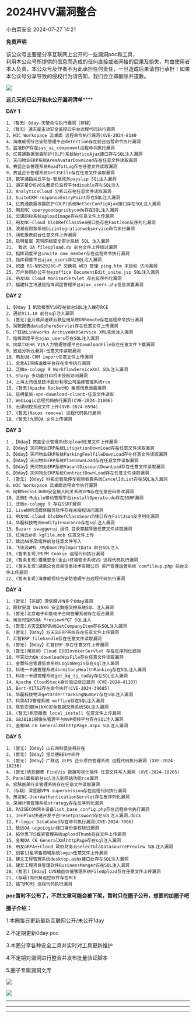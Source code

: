 #  2024HVV漏洞整合   
 小白菜安全   2024-07-27 14:21  
  
**免责声明**  
  
该公众号主要是分享互联网上公开的一些漏洞poc和工具，  
利用本公众号所提供的信息而造成的任何直接或者间接的后果及损失，均由使用者本人负责，本公众号及作者不为此承担任何责任，一旦造成后果请自行承担！如果本公众号分享导致的侵权行为请告知，我们会立即删除并道歉。  
  
![](https://mmbiz.qpic.cn/sz_mmbiz_png/NhLcT1kxlia1Au88bO1jFd8V3AmqMvsqEZUFalBicQwJaic1tesic3duRuGPPQ3E1vczEJ67UzoMicSWMZpKwRElxtA/640?wx_fmt=png "")  
  
**这几天的已公开和未公开漏洞清单******  
  
**DAY 1**  
```
1、（暂无）0day-天擎命令执行漏洞（存疑）
2、（暂无）通天星主动安全监控云平台远程代码执行漏洞
3、H3C Workspace 云桌面 远程命令执行漏洞(XVE-2024-8180
4、海康威视综合安防管理平台detection存在前台远程命令执行漏洞
5、蓝凌EKP存在sys_ui_component远程命令执行漏洞
6、亿赛通数据泄露防护(DLP)系统NoticeAjax接口存在SQL注入漏洞
7、天问物业ERP系统AreaAvatarDownLoad存在任意文件读取漏洞
8、赛蓝企业管理系统ReadTxtLog存在任意文件读取漏洞
9、赛蓝企业管理系统GetJSFile存在任意文件读取漏洞
10、数字通指尖云平台-智慧政务payslip SQL注入漏洞
11、通天星CMSV6车载定位监控平台disable存在SQL注入
12、AnalyticsCloud 分析云存在任意文件读取漏洞
13、SuiteCRM responseEntryPoint存在SQL注入漏洞
14、亿赛通数据泄露防护(DLP)系统NetSecConfigAjax接口存在SQL注入漏洞
15、用友NC querygoodsgridbycode存在SQL注入漏洞
16、云课网校系统uploadImage存在任意文件上传漏洞
17、用友NC-Cloud blobRefClassSea接口处存在FastJson反序列化漏洞
18、浪潮云财务系统bizintegrationwebservice命令执行漏洞
19、润乾报表前台任意文件上传漏洞
20、启明星辰 天玥网络安全审计系统 SQL 注入漏洞
21、 致远 OA fileUpload.do 前台文件上传绕过漏洞
22、指挥调度平台invite_one_member存在远程命令执行漏洞
23、指挥调度平台ajax_users存在SQL注入漏洞
24、锐捷 RG-NBS2026G-P 交换机 WEB 管理 ping.htm 未授权 访问漏洞
25、万户协同办公平台ezoffice DocumentEdit_unite.jsp SQL注入漏洞
26、用友U8 Cloud MonitorServlet 存在反序列化漏洞
27、福建科立讯通信指挥调度管理平台ajax_users.php信息泄露漏洞
```  
  
**DAY 2**  
```
1、【0day 】帆软报表V10存在前台SQL注入缓存RCE
2、通达V11.10 前台sql注入漏洞
3、(暂无)金万维异速联云联应用系统GNRemote存在远程命令执行漏洞
5、润乾报表dataSphereServlet存在任意文件上传漏洞
6、广联达Linkworks ArchiveWebService XML实体注入漏洞
7、指挥调度平台ajax_users存在SQL注入漏洞
8、同享TXEHR V15人力管理管理平台DownloadFile存在任意文件下载漏洞
9、致远分析云漏洞-任意文件读取漏洞
10、用友U8-CRM import任意文件上传漏洞
11、全息AI网络运维平台存在命令执行漏洞
12、泛微e-cology 9 WorkflowServiceXml SQL注入漏洞
13、Sharp 多功能打印机未授权访问漏洞
14、上海上讯信息技术股份有限公司运维管理系统rce
15、(暂无)Apache RocketMQ 敏感信息泄露漏洞
16、启明星辰-vpn-download-client-任意文件读取
17、WebLogic远程代码执行漏洞(CVE-2024-21006)
18、云课网校系统文件上传(DVB-2024-6594)
17、(暂无)Nacos removal 远程代码执行漏洞
18、(暂无)九思OA 文件上传漏洞
```  
  
**DAY 3**  
```
1 、【0day】赛蓝企业管理系统Upload任意文件上传漏洞
2、【0day】天问物业ERP系统LitigationDownLoad存在任意文件读取漏洞
3、【0day】天问物业ERP系统ParkingFeelFileDownLoad存在任意文件读取漏洞
4、【0day】天问物业ERP系统PlanDownLoad存在任意文件读取漏洞
5、【0day】天问物业ERP系统VacantDiscountDownLoad存在任意文件读取漏洞
6、【0day】天问物业ERP系统ContractDownLoad存在任意文件读取漏洞
7、(暂无)【0day】科拓全智能停车视频收费系统CancelIdList存在SQL注入漏洞
8、H3C Workspace 云桌面远程命令执行漏洞
9、网神SecSSL3600安全接入网关系统VPN存在任意密码修改漏洞
10、泛微E-Mobile移动管理平台installOperate.do存在SSRF漏洞
11、泛微e-cology 9 存在SSRF漏洞
12、LiveNVR流媒体服务软件存在未授权访问漏洞
13、用友NC-Cloud blobRefClassSearch接口存在FastJson反序列化漏洞
14、华磊科技物流modifyInsurance存在sql注入漏洞
15、Bazarr swaggerui 组件 目录穿越导致任意文件读取漏洞
16、红海云eHR kgFile.mob 任意文件上传
17、致远A8帆软组件前台任意文件写入
18、飞讯云WMS /MyDown/MylmportData 前台SQL注入
19、(暂未复现)PEPM Cookie 远程代码执行漏洞
20、(暂未复现)猎鹰安全(金山)终端安全系统V9 远程代码执行漏洞
21、(暂未复现)湖南众合百易信息技术有限公司 资产管理运营系统 comfileup.php 前台文件上传漏洞
22、(暂未复现)海康威视综合安防管理平台远程代码执行漏洞
```  
  
**DAY 4**  
```
1、(暂无)【存疑】深信服VPN多个0day漏洞
2、联软安渡 UniNXG 安全数据交换系统SQL 注入漏洞
3、(暂无)北京电子印章电子合同签署系统存在组合漏洞
4、用友时空KSOA PreviewKPQT SQL注入
5、(暂无)方天云ERP系统GetCompanyItem存在SQL注入漏洞
6、(暂无)【0day】方天云ERP系统存在任意文件上传漏洞
7、汇智ERP filehandle存在任意文件读取漏洞
8、(暂无)【0day】汇智ERP 存在任意文件上传漏洞
9、(暂无)用友U8 Cloud ESBInvokerServlet 存在反序列化漏洞
10、华天动力OA downloadWpsFile存在任意文件读取漏洞
11、金慧综合管理信息系统LoginBegin存在sql注入漏洞
12、科讯一卡通管理系统dormitoryHealthRanking存在SQL注入漏洞
13、科讯一卡通管理系统get_kq_tj_today存在SQL注入漏洞
14、Apache CloudStack身份验证绕过漏洞（CVE-2024-41107）
15、Bert-VITS2存在命令执行(CVE-2024-39685)
16、华磊科技物流getOrderTrackingNumber存在SQL注入漏洞
17、科荣AIO管理系统 moffice存在SQL注入漏洞
18、联软安渡UniNXG安全数据交换系统SQL注入漏洞
19、(暂无)帆软报表 local_install 任意文件上传漏洞
20、GB28181摄像头管理平台WVP视频平台存在SQL注入漏洞
21、金和OA C6 GeneralXmlhttpPage.aspx SQL注入漏洞
```  
  
**DAY 5**  
```
1、(暂无)【0day】山石网科堡垒机存在
2、(暂无)【0day】宝兰德BES中间件
3、(暂无)【0day】广联达 GEPS 企业项目管理系统 远程代码执行漏洞 (XVE-2024-18236)
4、(暂无)帆软报表 FineVis 数据可视化插件 任意文件写入漏洞 (XVE-2024-18265)
5、Panel面板前台sql注入到网站功能rce漏洞
6、宏脉医美行业管理系统存在任意文件读取漏洞
7、（存疑）深信服VPN supersession存在远程代码执行漏洞
8、用友NC-UserAuthenticationServlet存在反序列化漏洞
9、深澜计费管理系统strategy存在反序列化漏洞
10、RAISECOM网关设备list_base_config.php存在远程命令执行漏洞
11、JeePlus快速开发平台resetpassword存在SQL注入漏洞.docx
12、F-logic DataCube3存在命令执行漏洞(CVE-2024-7066)
13、致远OA ucpcLogin接口身份鉴权绕过漏洞
14、拓尔思TRS媒资管理系统uploadThumb存在文件上传漏洞
15、金和OA C6 GeneralXmlhttpPage存在sql注入漏洞
16、用友GRPA++Cloud 政府财务云selectGlaDatasourcePreview SQL注入漏洞
17、创客13星零售商城系统login任意文件上传漏洞
18、建文工程管理系统desktop.ashx接口处存在SQL注入漏洞
19、建文工程项目管理软件BusinessManger存在SQL注入漏洞
20、(暂无)【0day】LVS精益价值管理系统FileUpload存在任意文件上传漏洞
21、(存疑)向日葵远控软件存在RCE
22、铭飞MCMS 远程代码执行漏洞
```  
  
**poc暂时不公布了，不然文章可能会被下架，暂时只在圈子公布，想要的加圈子吧**  
  
**圈子介绍：**  
  
1.本圈每日更新最新互联网公开/未公开1day  
  
2.不定期更新0day poc  
  
3.本圈分享各种安全工具并实时对工具更新维护  
  
4.不定期对漏洞进行整合并发布批量验证脚本  
  
5.圈子专属漏洞文库  
  
![](https://mmbiz.qpic.cn/sz_mmbiz_jpg/NhLcT1kxlia3pHYZxSQ16eMVVb5wV79ASKiaotOcWW0fCFR8QibI8YekuubOaCSJW2kKaJL4Q6Ns0E6BodL2UwpGw/640?wx_fmt=jpeg&from=appmsg "")  
  
![](https://mmbiz.qpic.cn/sz_mmbiz_png/NhLcT1kxlia3pHYZxSQ16eMVVb5wV79ASIziawNaWz3wstoGsSElunnYWFjwMyclK8icLMegGRh1IeyKoyPJ47FHw/640?wx_fmt=png&from=appmsg "")  
  
****  
****  
****  
